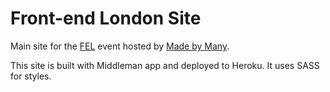 # Front-end London Site

Main site for the [FEL](http://frontendlondon.co.uk) event hosted by [Made by Many](http://madebymany.co.uk).

This site is built with Middleman app and deployed to Heroku. It uses SASS for styles. 